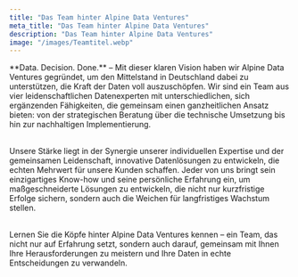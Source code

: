```yaml
---
title: "Das Team hinter Alpine Data Ventures"
meta_title: "Das Team hinter Alpine Data Ventures"
description: "Das Team hinter Alpine Data Ventures"
image: "/images/Teamtitel.webp"
---
```

<p>
**Data. Decision. Done.** – Mit dieser klaren Vision haben wir Alpine Data Ventures gegründet, um den Mittelstand in Deutschland dabei zu unterstützen, die Kraft der Daten voll auszuschöpfen. Wir sind ein Team aus vier leidenschaftlichen Datenexperten mit unterschiedlichen, sich ergänzenden Fähigkeiten, die gemeinsam einen ganzheitlichen Ansatz bieten: von der strategischen Beratung über die technische Umsetzung bis hin zur nachhaltigen Implementierung.<br><br>
</p>
<p>
Unsere Stärke liegt in der Synergie unserer individuellen Expertise und der gemeinsamen Leidenschaft, innovative Datenlösungen zu entwickeln, die echten Mehrwert für unsere Kunden schaffen. Jeder von uns bringt sein einzigartiges Know-how und seine persönliche Erfahrung ein, um maßgeschneiderte Lösungen zu entwickeln, die nicht nur kurzfristige Erfolge sichern, sondern auch die Weichen für langfristiges Wachstum stellen.<br><br>
</p>
<p>
Lernen Sie die Köpfe hinter Alpine Data Ventures kennen – ein Team, das nicht nur auf Erfahrung setzt, sondern auch darauf, gemeinsam mit Ihnen Ihre Herausforderungen zu meistern und Ihre Daten in echte Entscheidungen zu verwandeln.<br><br>
</p>
